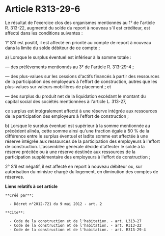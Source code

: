 # Article R313-29-6

Le résultat de l'exercice clos des organismes mentionnés au 1° de l'article R. 313-22, augmenté du solde du report à nouveau
s'il est créditeur, est affecté dans les conditions suivantes : 

1° S'il est positif, il est affecté en priorité au compte de report à nouveau dans la limite du solde débiteur de ce
compte ; 

a) Lorsque le surplus éventuel est inférieur à la somme totale : 

― des prélèvements mentionnés au 3° de l'article R. 313-29-4 ; 

― des plus-values sur les cessions d'actifs financés à partir des ressources de la participation des employeurs à l'effort de
construction, autres que les plus-values sur valeurs mobilières de placement ; et 

― des surplus du produit net de la liquidation excédant le montant du capital social des sociétés mentionnées à l'article L.
313-27, 

ce surplus est intégralement affecté à une réserve intégrée aux ressources de la participation des employeurs à l'effort de
construction ; 

b) Lorsque le surplus éventuel est supérieur à la somme mentionnée au précédent alinéa, cette somme ainsi qu'une fraction
égale à 50 % de la différence entre le surplus éventuel et ladite somme est affectée à une réserve intégrée aux ressources de
la participation des employeurs à l'effort de construction. L'assemblée générale décide d'affecter le solde à la réserve
précitée ou à une réserve destinée aux ressources de la participation supplémentaire des employeurs à l'effort de
construction ; 

2° S'il est négatif, il est affecté en report à nouveau débiteur ou, sur autorisation du ministre chargé du logement, en
diminution des comptes de réserves.

**Liens relatifs à cet article**

	**Créé par**:

	  - Décret n°2012-721 du 9 mai 2012 - art. 2

	**Cite**:

	  - Code de la construction et de l'habitation. - art. L313-27
	  - Code de la construction et de l'habitation. - art. R313-22
	  - Code de la construction et de l'habitation. - art. R313-29-4
